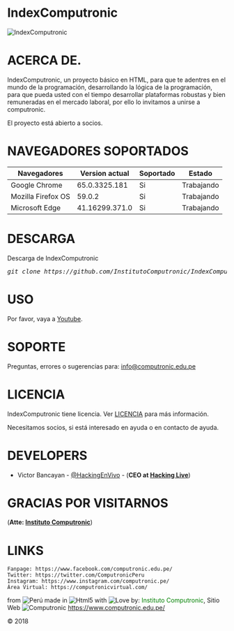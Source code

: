 # IndexComputronic
<img src="https://i.imgur.com/40CFimZ.png" title="IndexComputronic">

# ACERCA DE.
IndexComputronic, un proyecto básico en HTML, para que te adentres en el mundo de la programación, desarrollando la lógica de la programación, para que pueda usted con el tiempo desarrollar plataformas robustas y bien remuneradas en el mercado laboral, por ello lo invitamos a unirse a computronic.

El proyecto está abierto a socios.

# NAVEGADORES SOPORTADOS
| Navegadores | Version actual | Soportado | Estado |
--------------|----------------|-----------|--------|
| Google Chrome | 65.0.3325.181 | Si | Trabajando   |
| Mozilla Firefox OS | 59.0.2 | Si | Trabajando   |
| Microsoft Edge | 41.16299.371.0 | Si | Trabajando   |

# DESCARGA
Descarga de IndexComputronic
<pre><i><n>git clone https://github.com/InstitutoComputronic/IndexComputronic.git
</pre></i></n>

# USO
Por favor, vaya a [Youtube](https://www.youtube.com/).

# SOPORTE
Preguntas, errores o sugerencias para: info@computronic.edu.pe

# LICENCIA
IndexComputronic tiene licencia.
Ver [LICENCIA](https://github.com/InstitutoComputronic/IndexComputronic/blob/master/LICENSE) para más información.

Necesitamos socios, si está interesado en ayuda o en contacto de ayuda.

# DEVELOPERS

* Victor Bancayan - [@HackingEnVivo](https://twitter.com/HackingEnVivo) - (**CEO at [Hacking Live](https://hackingenvivo.blogspot.com/)**)

# GRACIAS POR VISITARNOS
(**Atte: [Instituto Computronic](https://www.computronic.edu.pe/)**)

# LINKS
```
Fanpage: https://www.facebook.com/computronic.edu.pe/
Twitter: https://twitter.com/ComputronicPeru
Instagram: https://www.instagram.com/computronic.pe/
Área Virtual: https://computronicvirtual.com/
```
from <img src="https://i.imgur.com/ngJCbSI.png" title="Perú"> made in <img src="https://i.imgur.com/J3Xe48F.jpg" title="Html5"> with <img src="http://cdn0.bodas.com.mx/img/smileys/smiley_heart.png" title="Love"> by: <font color="green">Instituto Computronic</font>, Sitio Web <img src="https://i.imgur.com/Z4D419u.jpg" title="Computronic"> https://www.computronic.edu.pe/

© 2018
